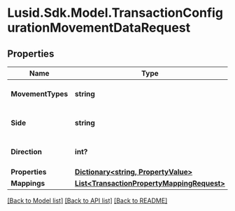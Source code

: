 # Lusid.Sdk.Model.TransactionConfigurationMovementDataRequest
## Properties

Name | Type | Description | Notes
------------ | ------------- | ------------- | -------------
**MovementTypes** | **string** | The Movement Types | 
**Side** | **string** | The Movement Side | 
**Direction** | **int?** | The Movement direction | 
**Properties** | [**Dictionary&lt;string, PropertyValue&gt;**](PropertyValue.md) |  | [optional] 
**Mappings** | [**List&lt;TransactionPropertyMappingRequest&gt;**](TransactionPropertyMappingRequest.md) |  | [optional] 

[[Back to Model list]](../README.md#documentation-for-models) [[Back to API list]](../README.md#documentation-for-api-endpoints) [[Back to README]](../README.md)

